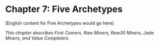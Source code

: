 ﻿# Chapter 7: Five Archetypes

[English content for Five Archetypes would go here]

*This chapter describes First Comers, Raw Miners, Raw30 Miners, Jade Miners, and Value Completers.*
